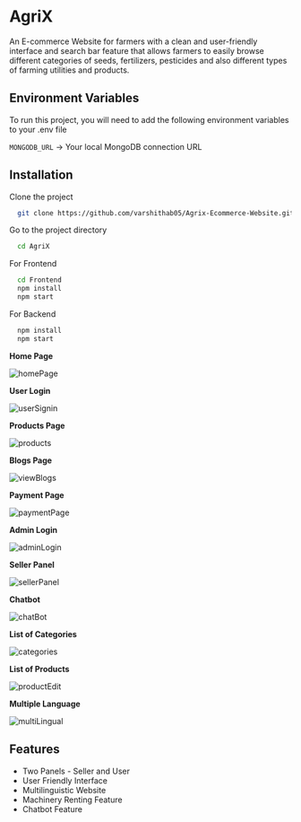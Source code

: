 
# AgriX

An E-commerce Website for farmers with a clean and user-friendly interface and search bar feature that allows farmers to easily browse different categories of seeds, fertilizers, pesticides and also different types of farming utilities and products.




## Environment Variables

To run this project, you will need to add the following environment variables to your .env file

`MONGODB_URL` -> Your local MongoDB connection URL



## Installation

Clone the project

```bash
  git clone https://github.com/varshithab05/Agrix-Ecommerce-Website.git
```

Go to the project directory

```bash
  cd AgriX
```

For Frontend

```bash
  cd Frontend
  npm install
  npm start
```
For Backend

```bash
  npm install
  npm start
```
**Home Page**

![homePage](https://user-images.githubusercontent.com/72433877/215319901-635f8970-ce51-4610-b13f-3d9ff4c4ae4c.png)

**User Login**

![userSignin](https://user-images.githubusercontent.com/72433877/215319882-b23e41ce-3687-4100-9e4f-d296d0da3996.png)

**Products Page**

![products](https://user-images.githubusercontent.com/72433877/215319905-06a76252-1fea-443a-9e9f-e67d3ae5328d.png)

**Blogs Page**

![viewBlogs](https://user-images.githubusercontent.com/72433877/215319887-d6c07794-4e20-4b81-8633-59cdbca4c845.png)

**Payment Page**

![paymentPage](https://user-images.githubusercontent.com/72433877/215319881-2238ef00-7345-4d2c-8723-baf15d5ccbe8.png)

**Admin Login**

![adminLogin](https://user-images.githubusercontent.com/72433877/215319885-b2238825-a863-44bb-847a-82fdc09cc953.png)

**Seller Panel**

![sellerPanel](https://user-images.githubusercontent.com/72433877/215319880-3276b021-3123-429b-b4f4-26d66dd9bccd.png)

**Chatbot**

![chatBot](https://user-images.githubusercontent.com/72433877/215319895-50f51edf-6aa6-493f-b6b0-626021b3325a.png)


**List of Categories**

![categories](https://user-images.githubusercontent.com/72433877/215319894-4c71c7b7-940c-43f1-817b-7bb8fa0d7718.png)

**List of Products**

![productEdit](https://user-images.githubusercontent.com/72433877/215319903-79d43a56-3c46-4fcd-843b-ac620c4a1f44.png)

**Multiple Language**

![multiLingual](https://user-images.githubusercontent.com/72433877/215319907-7893e800-757c-49de-b4c5-6f63bf16ba4f.png)


## Features

- Two Panels - Seller and User
- User Friendly Interface
- Multilinguistic Website
- Machinery Renting Feature
- Chatbot Feature 



